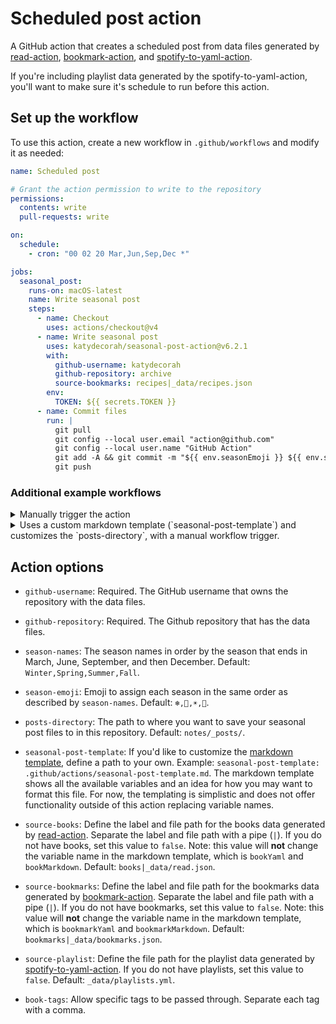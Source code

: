 # Scheduled post action

A GitHub action that creates a scheduled post from data files generated by [read-action](https://github.com/katydecorah/read-action), [bookmark-action](https://github.com/katydecorah/bookmark-action), and [spotify-to-yaml-action](https://github.com/katydecorah/spotify-to-yaml-action).

If you're including playlist data generated by the spotify-to-yaml-action, you'll want to make sure it's schedule to run before this action.

<!-- START GENERATED DOCUMENTATION -->

## Set up the workflow

To use this action, create a new workflow in `.github/workflows` and modify it as needed:

```yml
name: Scheduled post

# Grant the action permission to write to the repository
permissions:
  contents: write
  pull-requests: write

on:
  schedule:
    - cron: "00 02 20 Mar,Jun,Sep,Dec *"

jobs:
  seasonal_post:
    runs-on: macOS-latest
    name: Write seasonal post
    steps:
      - name: Checkout
        uses: actions/checkout@v4
      - name: Write seasonal post
        uses: katydecorah/seasonal-post-action@v6.2.1
        with:
          github-username: katydecorah
          github-repository: archive
          source-bookmarks: recipes|_data/recipes.json
        env:
          TOKEN: ${{ secrets.TOKEN }}
      - name: Commit files
        run: |
          git pull
          git config --local user.email "action@github.com"
          git config --local user.name "GitHub Action"
          git add -A && git commit -m "${{ env.seasonEmoji }} ${{ env.season }}"
          git push
```

### Additional example workflows

<details>
<summary>Manually trigger the action</summary>

```yml
name: Manually trigger the action

on:
  workflow_dispatch:
    inputs:
      date:
        description: Set a specific date to run the action (YYYY-MM-DD), leave blank for today.
        type: string

jobs:
  seasonal_post:
    runs-on: macOS-latest
    name: Write seasonal post
    steps:
      - name: Checkout
        uses: actions/checkout@v4
      - name: Write seasonal post
        uses: katydecorah/seasonal-post-action@v6.2.1
        with:
          github-username: katydecorah
          github-repository: archive
          source-bookmarks: recipes|_data/recipes.json
          book-tags: "recommend,skip"
        env:
          TOKEN: ${{ secrets.TOKEN }}
      - name: Commit files
        run: |
          git pull
          git config --local user.email "action@github.com"
          git config --local user.name "GitHub Action"
          git add -A && git commit -m "${{ env.seasonEmoji }} ${{ env.season }}"
          git push
```

</details>

<details>
<summary>Uses a custom markdown template (`seasonal-post-template`) and customizes the `posts-directory`, with a manual workflow trigger.</summary>

```yml
name: Uses a custom markdown template (`seasonal-post-template`) and customizes the `posts-directory`, with a manual workflow trigger.

on:
  workflow_dispatch:
    inputs:
      date:
        description: Set a specific date to run the action (YYYY-MM-DD), leave blank for today.
        type: string

jobs:
  seasonal_post:
    runs-on: macOS-latest
    name: Write seasonal post
    steps:
      - name: Checkout
        uses: actions/checkout@v4
      - name: Write seasonal post
        uses: katydecorah/seasonal-post-action@v6.2.1
        with:
          github-username: katydecorah
          github-repository: archive
          seasonal-post-template: .github/actions/seasonal-post-template-basic.md
          posts-directory: books/
          source-bookmarks: recipes|_data/recipes.json
        env:
          TOKEN: ${{ secrets.TOKEN }}
      - name: Commit files
        run: |
          git pull
          git config --local user.email "action@github.com"
          git config --local user.name "GitHub Action"
          git add -A && git commit -m "${{ env.seasonEmoji }} ${{ env.season }}"
          git push
```

</details>

## Action options

- `github-username`: Required. The GitHub username that owns the repository with the data files.

- `github-repository`: Required. The Github repository that has the data files.

- `season-names`: The season names in order by the season that ends in March, June, September, and then December. Default: `Winter,Spring,Summer,Fall`.

- `season-emoji`: Emoji to assign each season in the same order as described by `season-names`. Default: `❄️,🌷,☀️,🍂`.

- `posts-directory`: The path to where you want to save your seasonal post files to in this repository. Default: `notes/_posts/`.

- `seasonal-post-template`: If you'd like to customize the [markdown template](src/template.md), define a path to your own. Example: `seasonal-post-template: .github/actions/seasonal-post-template.md`. The markdown template shows all the available variables and an idea for how you may want to format this file. For now, the templating is simplistic and does not offer functionality outside of this action replacing variable names.

- `source-books`: Define the label and file path for the books data generated by [read-action](https://github.com/katydecorah/read-action). Separate the label and file path with a pipe (`|`). If you do not have books, set this value to `false`. Note: this value will **not** change the variable name in the markdown template, which is `bookYaml` and `bookMarkdown`. Default: `books|_data/read.json`.

- `source-bookmarks`: Define the label and file path for the bookmarks data generated by [bookmark-action](https://github.com/katydecorah/bookmark-action). Separate the label and file path with a pipe (`|`). If you do not have bookmarks, set this value to `false`. Note: this value will **not** change the variable name in the markdown template, which is `bookmarkYaml` and `bookmarkMarkdown`. Default: `bookmarks|_data/bookmarks.json`.

- `source-playlist`: Define the file path for the playlist data generated by [spotify-to-yaml-action](https://github.com/katydecorah/spotify-to-yaml-action). If you do not have playlists, set this value to `false`. Default: `_data/playlists.yml`.

- `book-tags`: Allow specific tags to be passed through. Separate each tag with a comma.
<!-- END GENERATED DOCUMENTATION -->
